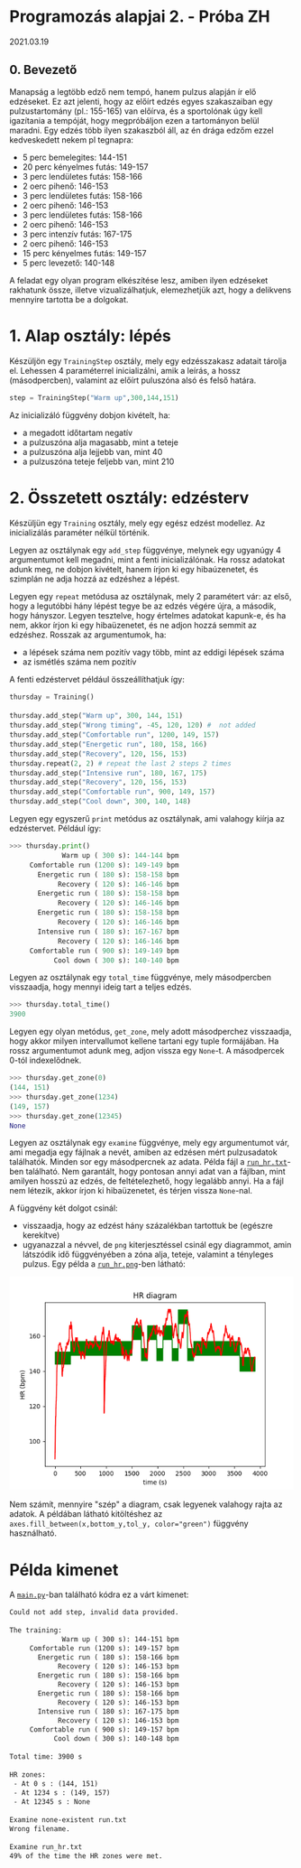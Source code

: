 # Programozás alapjai 2. - Próba ZH
2021.03.19

## 0. Bevezető

Manapság a legtöbb edző nem tempó, hanem pulzus alapján ír elő edzéseket. 
Ez azt jelenti, hogy az előírt edzés egyes szakaszaiban egy pulzustartomány (pl.: 155-165) van előírva, és a sportolónak úgy kell igazítania a tempóját, hogy megpróbáljon ezen a tartományon belül maradni. 
Egy edzés több ilyen szakaszból áll, az én drága edzőm ezzel kedveskedett nekem pl tegnapra:

- 5 perc bemelegites: 144-151
- 20 perc kényelmes futás: 149-157
- 3 perc lendületes futás: 158-166
- 2 oerc pihenő: 146-153
- 3 perc lendületes futás: 158-166
- 2 oerc pihenő: 146-153
- 3 perc lendületes futás: 158-166
- 2 oerc pihenő: 146-153
- 3 perc intenzív futás: 167-175
- 2 oerc pihenő: 146-153
- 15 perc kényelmes futás: 149-157
- 5 perc levezető: 140-148

A feladat egy olyan program elkészítése lesz, amiben ilyen edzéseket rakhatunk össze, illetve vizualizálhatjuk, elemezhetjük azt, hogy a delikvens mennyire tartotta be a dolgokat.

 # 1. Alap osztály: lépés

Készüljön egy `TrainingStep` osztály, mely egy edzésszakasz adatait tárolja el. 
Lehessen 4 paraméterrel inicializálni, amik a leírás, a hossz (másodpercben), valamint az előírt puluszóna alsó és felső határa.

```python
step = TrainingStep("Warm up",300,144,151)
```

Az inicializáló függvény dobjon kivételt, ha:
 - a megadott időtartam negatív
 - a pulzuszóna alja magasabb, mint a teteje
 - a pulzuszóna alja lejjebb van, mint 40
 - a pulzuszóna teteje feljebb van, mint 210


 # 2. Összetett osztály: edzésterv

Készüljün egy `Training` osztály, mely egy egész edzést modellez. Az inicializálás paraméter nélkül történik.

Legyen az osztálynak egy `add_step` függvénye, melynek egy ugyanúgy 4 argumentumot kell megadni, mint a fenti inicializálónak. 
Ha rossz adatokat adunk meg, ne dobjon kivételt, hanem írjon ki egy hibaúzenetet, és szimplán ne adja hozzá az edzéshez a lépést.

Legyen egy `repeat` metódusa az osztálynak, mely 2 paramétert vár: az első, hogy a legutóbbi hány lépést tegye be az edzés végére újra, a második, hogy hányszor. 
Legyen tesztelve, hogy értelmes adatokat kapunk-e, és ha nem, akkor írjon ki egy hibaüzenetet, és ne adjon hozzá semmit az edzéshez.
Rosszak az argumentumok, ha:
 - a lépések száma nem pozitív vagy több, mint az eddigi lépések száma
 - az ismétlés száma nem pozitív

A fenti edzéstervet például összeállíthatjuk így:

```python
thursday = Training()

thursday.add_step("Warm up", 300, 144, 151)
thursday.add_step("Wrong timing", -45, 120, 120) #  not added
thursday.add_step("Comfortable run", 1200, 149, 157)
thursday.add_step("Energetic run", 180, 158, 166)
thursday.add_step("Recovery", 120, 156, 153)
thursday.repeat(2, 2) # repeat the last 2 steps 2 times 
thursday.add_step("Intensive run", 180, 167, 175)
thursday.add_step("Recovery", 120, 156, 153)
thursday.add_step("Comfortable run", 900, 149, 157)
thursday.add_step("Cool down", 300, 140, 148)
```

Legyen egy egyszerű `print` metódus az osztálynak, ami valahogy kiírja az edzéstervet.
Például így: 

```python
>>> thursday.print()
             Warm up ( 300 s): 144-144 bpm
     Comfortable run (1200 s): 149-149 bpm
       Energetic run ( 180 s): 158-158 bpm
            Recovery ( 120 s): 146-146 bpm
       Energetic run ( 180 s): 158-158 bpm
            Recovery ( 120 s): 146-146 bpm
       Energetic run ( 180 s): 158-158 bpm
            Recovery ( 120 s): 146-146 bpm
       Intensive run ( 180 s): 167-167 bpm
            Recovery ( 120 s): 146-146 bpm
     Comfortable run ( 900 s): 149-149 bpm
           Cool down ( 300 s): 140-140 bpm

```


Legyen az osztálynak egy `total_time` függvénye, mely másodpercben visszaadja, hogy mennyi ideig tart a teljes edzés.

```python
>>> thursday.total_time()
3900
```

Legyen egy olyan metódus, `get_zone`, mely adott másodperchez visszaadja, hogy akkor milyen intervallumot kellene tartani egy tuple formájában.
Ha rossz argumentumot adunk meg, adjon vissza egy `None`-t.
A másodpercek 0-tól indexelődnek.

```python
>>> thursday.get_zone(0)
(144, 151)
>>> thursday.get_zone(1234)
(149, 157)
>>> thursday.get_zone(12345)
None
```

Legyen az osztálynak egy `examine` függvénye, mely egy  argumentumot vár, ami megadja egy fájlnak a nevét, amiben az edzésen mért pulzusadatok találhatók. 
Minden sor egy másodpercnek az adata. 
Példa fájl a [`run_hr.txt`](run_hr.txt)-ben található.
Nem garantált, hogy pontosan annyi adat van a fájlban, mint amilyen hosszú az edzés, de feltételezhető, hogy legalább annyi.
Ha a fájl nem létezik, akkor írjon ki hibaüzenetet, és térjen vissza `None`-nal.

A függvény két dolgot csinál:
 - visszaadja, hogy az edzést hány százalékban tartottuk be (egészre kerekítve)
 - ugyanazzal a névvel, de `png` kiterjesztéssel csinál egy diagrammot, amin látszódik idő függvényében a zóna alja, teteje, valamint a tényleges pulzus. Egy példa a [`run_hr.png`](run_hr.png)-ben látható:

![example diagram](run_hr.png)

Nem számít, mennyire "szép" a diagram, csak legyenek valahogy rajta az adatok.
A példában látható kitöltéshez az `axes.fill_between(x,bottom_y,tol_y, color="green")` függvény használható. 
 

# Példa kimenet

A [`main.py`](main.py)-ban található kódra ez a várt kimenet:

```
Could not add step, invalid data provided.

The training:
             Warm up ( 300 s): 144-151 bpm
     Comfortable run (1200 s): 149-157 bpm
       Energetic run ( 180 s): 158-166 bpm
            Recovery ( 120 s): 146-153 bpm
       Energetic run ( 180 s): 158-166 bpm
            Recovery ( 120 s): 146-153 bpm
       Energetic run ( 180 s): 158-166 bpm
            Recovery ( 120 s): 146-153 bpm
       Intensive run ( 180 s): 167-175 bpm
            Recovery ( 120 s): 146-153 bpm
     Comfortable run ( 900 s): 149-157 bpm
           Cool down ( 300 s): 140-148 bpm

Total time: 3900 s

HR zones:
 - At 0 s : (144, 151)
 - At 1234 s : (149, 157)
 - At 12345 s : None

Examine none-existent run.txt
Wrong filename.

Examine run_hr.txt
49% of the time the HR zones were met.
```
